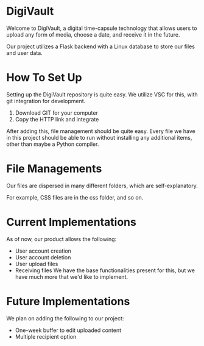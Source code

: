 # DigiVault
Welcome to DigiVault, a digital time-capsule technology that allows users to upload any form of media, choose a date, and receive it in the future.

Our project utilizes a Flask backend with a Linux database to store our files and user data.

# How To Set Up
Setting up the DigiVault repository is quite easy. We utilize VSC for this, with git integration for development.
1. Download GIT for your computer
2. Copy the HTTP link and integrate

After adding this, file management should be quite easy. Every file we have in this project should be able to run without installing any additional items, other than maybe a Python compiler.

# File Managements
Our files are dispersed in many different folders, which are self-explanatory.

For example, CSS files are in the css folder, and so on.

# Current Implementations
As of now, our product allows the following:
- User account creation
- User account deletion
- User upload files
- Receiving files
We have the base functionalities present for this, but we have much more that we'd like to implement.

# Future Implementations
We plan on adding the following to our project:
- One-week buffer to edit uploaded content
- Multiple recipient option